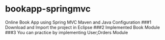 # bookapp-springmvc
Online Book App using Spring MVC Maven and Java Configuration
###1 Download and Import the project in Eclipse
###2 Implemented Book Module
###3 You can practice by implementing User,Orders Module
